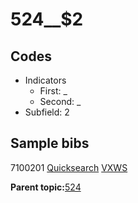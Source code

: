 # 524\_\_$2

## Codes

-   Indicators
    -   First: \_
    -   Second: \_
-   Subfield: 2

## Sample bibs

7100201 [Quicksearch](https://search.library.yale.edu/catalog/7100201) [VXWS](http://prodorbis.library.yale.edu:7014/vxws/GetHoldingsService?bibId=7100201)

**Parent topic:**[524](../../tags/524/524.md)

